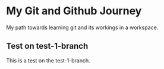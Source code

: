 # My Git and Github Journey

My path towards learning git and its workings in a workspace.

## Test on test-1-branch

This is a test on the test-1-branch.
